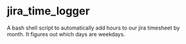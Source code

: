 jira_time_logger
================

A bash shell script to automatically add hours to our jira timesheet by month. It figures out which days are weekdays.
